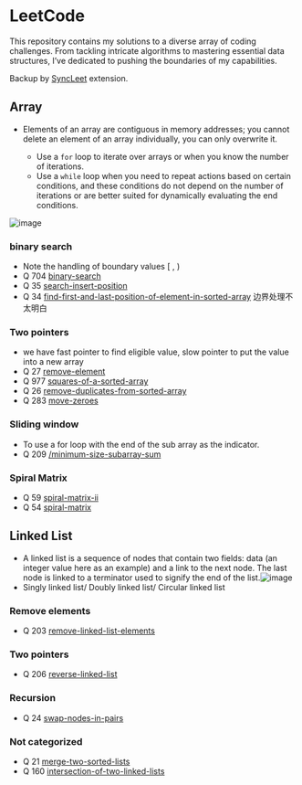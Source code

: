 # LeetCode

This repository contains my solutions to a diverse array of coding challenges. From tackling intricate algorithms to mastering essential data structures, I’ve dedicated to pushing the boundaries of my capabilities.

Backup by [SyncLeet](https://chromewebstore.google.com/detail/syncleet/maoikpiiondffkjfhjgdcfjklnmadhfk) extension.


## Array
- Elements of an array are contiguous in memory addresses; you cannot delete an element of an array individually, you can only overwrite it.


  - Use a `for` loop to iterate over arrays or when you know the number of iterations.
  - Use a `while` loop when you need to repeat actions based on certain conditions, and these conditions do not depend on the number of iterations or are better suited for dynamically evaluating the end conditions.
 
![image](https://github.com/user-attachments/assets/6754a108-3469-4e87-94a4-6c6898c78d65)


### binary search
- Note the handling of boundary values [ , )
- Q 704 [binary-search](https://leetcode.com/problems/binary-search/description/)
- Q 35 [search-insert-position](https://leetcode.com/problems/search-insert-position/description/)
- Q 34 [find-first-and-last-position-of-element-in-sorted-array](https://leetcode.com/problems/find-first-and-last-position-of-element-in-sorted-array/description/) 边界处理不太明白

### Two pointers
- we have fast pointer to find eligible value, slow pointer to put the value into a new array
- Q 27 [remove-element](https://leetcode.com/problems/remove-element/description/)
- Q 977 [squares-of-a-sorted-array](https://leetcode.com/problems/squares-of-a-sorted-array/description/)
- Q 26 [remove-duplicates-from-sorted-array](https://leetcode.com/problems/remove-duplicates-from-sorted-array/description/)
- Q 283 [move-zeroes](https://leetcode.com/problems/move-zeroes/description/?envType=study-plan-v2&envId=top-100-liked)

### Sliding window
- To use a for loop with the end of the sub array as the indicator.
- Q 209 [/minimum-size-subarray-sum](https://leetcode.com/problems/minimum-size-subarray-sum/description/)

### Spiral Matrix
- Q 59 [spiral-matrix-ii](https://leetcode.com/problems/spiral-matrix-ii/description/)
- Q 54 [spiral-matrix](https://leetcode.com/problems/spiral-matrix/description/)

## Linked List
- A linked list is a sequence of nodes that contain two fields: data (an integer value here as an example) and a link to the next node. The last node is linked to a terminator used to signify the end of the list.![image](https://github.com/user-attachments/assets/02147483-4ced-40b8-9ae2-85c13994085f)
- Singly linked list/ Doubly linked list/ Circular linked list


### Remove elements
- Q 203 [remove-linked-list-elements](https://leetcode.com/problems/remove-linked-list-elements/description/)

### Two pointers
- Q 206 [reverse-linked-list](https://leetcode.com/problems/reverse-linked-list/description/)

### Recursion
- Q 24 [swap-nodes-in-pairs](https://leetcode.com/problems/swap-nodes-in-pairs/description/)


### Not categorized
- Q 21 [merge-two-sorted-lists](https://leetcode.com/problems/merge-two-sorted-lists/description/?envType=study-plan-v2&envId=top-100-liked)
- Q 160 [intersection-of-two-linked-lists](https://leetcode.com/problems/intersection-of-two-linked-lists/description/)


